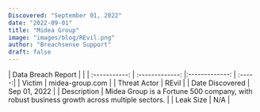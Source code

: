 ```yaml
---
Discovered: "September 01, 2022"
date: "2022-09-01"
title: "Midea Group"
image: "images/blog/REvil.png"
author: "Breachsense Support"
draft: false
---
```


| Data Breach Report           |              | 
| :-----------: | :-------------:     |:-------------:    | :-----:|
| Victim      | midea-group.com      | 
| Threat Actor      | REvil      | 
| Date Discovered      | Sep 01, 2022      | 
| Description      | Midea Group is a Fortune 500 company, with robust business growth across multiple sectors.      | 
| Leak Size      | N/A      | 

